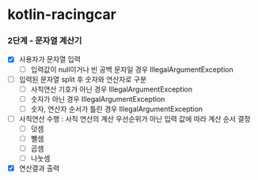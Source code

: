 # kotlin-racingcar

### 2단계 - 문자열 계산기

- [x] 사용자가 문자열 입력
  - [ ] 입력값이 null이거나 빈 공백 문자일 경우 IllegalArgumentException
- [ ] 입력된 문자열 split 후 숫자와 연산자로 구분
  - [ ] 사칙연산 기호가 아닌 경우 IllegalArgumentException
  - [ ] 숫자가 아닌 경우 IllegalArgumentException
  - [ ] 숫자, 연산자 순서가 틀린 경우 IllegalArgumentException
- [ ] 사칙연산 수행 : 사칙 연산의 계산 우선순위가 아닌 입력 값에 따라 계산 순서 결정
  - [ ] 덧셈
  - [ ] 뺄셈
  - [ ] 곱셈
  - [ ] 나눗셈
- [x] 연산결과 출력

